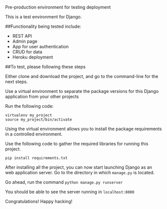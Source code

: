 Pre-production environment for testing deployment

This is a test environment for Django.

##Functionality being tested include:
- REST API
- Admin page
- App for user authentication
- CRUD for data
- Heroku deployment

##To test, please following these steps

Either clone and download the project, and go to the command-line for the next steps.

Use a virtual environment to separate the package versions for this Django application from your other projects

Run the following code:

```
virtualenv my_project
source my_project/bin/activate

```

Using the virtual environment allows you to install the package requirements in a controlled environment.

Use the following code to gather the required libraries for running this project.

```
pip install requirements.txt
```

After installing all the project, you can now start launching Django as an web application server. 
Go to the directory in which ```manage.py``` is located.

Go ahead, run the command ```python manage.py runserver```

You should be able to see the server running in ```localhost:8000```

Congratulations! Happy hacking!
